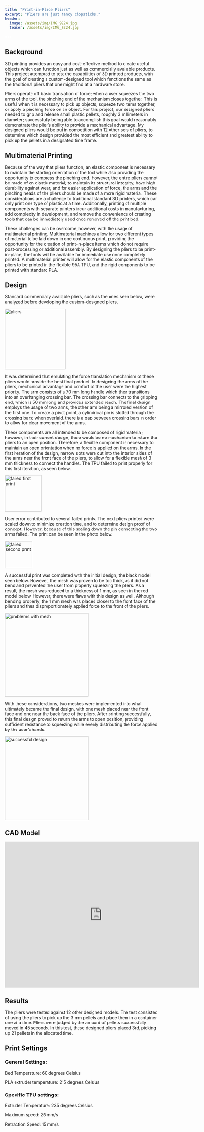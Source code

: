 ```yaml
---
title: "Print-in-Place Pliers"
excerpt: "Pliers are just fancy chopsticks."
header:
  image: /assets/img/IMG_9224.jpg
  teaser: /assets/img/IMG_9224.jpg
  
---
```



## Background

3D printing provides an easy and cost-effective method to create useful objects which can function just as well as commercially available products. This project attempted to test the capabilities of 3D printed products, with the goal of creating a custom-designed tool which functions the same as the traditional pliers that one might find at a hardware store. 

Pliers operate off basic translation of force; when a user squeezes the two arms of the tool, the pinching end of the mechanism closes together. This is useful when it is necessary to pick up objects, squeeze two items together, or apply a pinching force on an object. For this project, our designed pliers needed to grip and release small plastic pellets, roughly 3 millimeters in diameter; successfully being able to accomplish this goal would reasonably demonstrate the plier’s ability to provide a mechanical advantage. My designed pliers would be put in competition with 12 other sets of pliers, to determine which design provided the most efficient and greatest ability to pick up the pellets in a designated time frame. 

## Multimaterial Printing
Because of the way that pliers function, an elastic component is necessary to maintain the starting orientation of the tool while also providing the opportunity to compress the pinching end. However, the entire pliers cannot be made of an elastic material; to maintain its structural integrity, have high durability against wear, and for easier application of force, the arms and the pinching heads of the pliers should be made of a more rigid material. These considerations are a challenge to traditional standard 3D printers, which can only print one type of plastic at a time. Additionally, printing of multiple components with separate printers incur additional costs in manufacturing, add complexity in development, and remove the convenience of creating tools that can be immediately used once removed off the print bed. 

These challenges can be overcome, however, with the usage of multimaterial printing.  Multimaterial machines allow for two different types of material to be laid down in one continuous print, providing the opportunity for the creation of print-in-place items which do not require post-processing or additional assembly. By designing the pliers to be print-in-place, the tools will be available for immediate use once completely printed. A multimaterial printer will allow for the elastic components of the pliers to be printed in the flexible 95A TPU, and the rigid components to be printed with standard PLA. 

## Design

Standard commercially available pliers, such as the ones seen below, were analyzed before developing the custom-designed pliers.

<img src="/assets/img/pliers.jpeg" alt="pliers" style="width:200px;"/>

It was determined that emulating the force translation mechanism of these pliers would provide the best final product. In designing the arms of the pliers, mechanical advantage and comfort of the user were the highest priority. The arm consists of a 70 mm long handle which then transitions into an overhanging crossing bar. The crossing bar connects to the gripping end, which is 50 mm long and provides extended reach. The final design employs the usage of two arms, the other arm being a mirrored version of the first one. To create a pivot point, a cylindrical pin is slotted through the crossing bars; when overlaid, there is a gap between crossing bars in order to allow for clear movement of the arms. 

These components are all intended to be composed of rigid material; however, in their current design, there would be no mechanism to return the pliers to an open position. Therefore, a flexible component is necessary to maintain an open orientation when no force is applied on the arms. In the first iteration of the design, narrow slots were cut into the interior sides of the arms near the front face of the pliers, to allow for a flexible mesh of 3 mm thickness to connect the handles. The TPU failed to print properly for this first iteration, as seen below. 

<img src="/assets/img/design1.jpg" alt="failed first print" style="width:120px;"/>

User error contributed to several failed prints. The next pliers printed were scaled down to minimize creation time, and to determine design proof of concept. However, because of this scaling down the pin connecting the two arms failed. The print can be seen in the photo below.

<img src="/assets/img/design3.jpg" alt="failed second print" style="width:90px;"/>

A successful print was completed with the initial design, the black model seen below. However, the mesh was proven to be too thick, as it did not bend and prevented the user from properly squeezing the pliers. As a result, the mesh was reduced to a thickness of 1 mm, as seen in the red model below. However, there were flaws with this design as well. Although bending properly, the 1 mm mesh was placed closer to the front face of the pliers and thus disproportionately applied force to the front of the pliers.

<img src="/assets/img/design4.jpg" alt="problems with mesh" style="width:275px;"/>

With these considerations, two meshes were implemented into what ultimately became the final design, with one mesh placed near the front face and one near the back face of the pliers. After printing successfully, this final design proved to return the arms to open position, providing sufficient resistance to squeezing while evenly distributing the force applied by the user’s hands. 

<img src="/assets/img/finaldesign2.jpg" alt="successful design" style="width:275px;"/>

## CAD Model
<iframe src="https://vanderbilt643.autodesk360.com/shares/public/SH35dfcQT936092f0e432a92c466ad2224e2?mode=embed" width="640" height="480" allowfullscreen="true" webkitallowfullscreen="true" mozallowfullscreen="true"  frameborder="0"></iframe>

## Results 
The pliers were tested against 12 other designed models. The test consisted of using the pliers to pick up the 3 mm pellets and place them in a container, one at a time. Pliers were judged by the amount of pellets successfully moved in 45 seconds. In this test, these designed pliers placed 3rd, picking up 21 pellets in the allocated time. 

## Print Settings
### General Settings:
Bed Temperature: 60 degrees Celsius

PLA extruder temperature: 215 degrees Celsius

### Specific TPU settings:
Extruder Temperature: 235 degrees Celsius

Maximum speed: 25 mm/s

Retraction Speed: 15 mm/s







